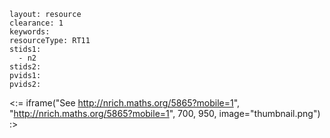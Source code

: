 ````
layout: resource
clearance: 1
keywords:
resourceType: RT11
stids1: 
  - n2
stids2:
pvids1:
pvids2:

````

<:= iframe("See http://nrich.maths.org/5865?mobile=1", "http://nrich.maths.org/5865?mobile=1", 700, 950, image="thumbnail.png") :>



